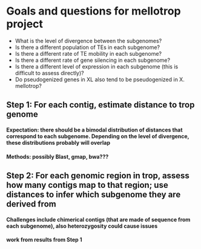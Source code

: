 # Goals and questions for mellotrop project
* What is the level of divergence between the subgenomes?
* Is there a different population of TEs in each subgenome?
* Is there a different rate of TE mobility in each subgenome?
* Is there a different rate of gene silencing in each subgenome?
* Is there a different level of expression in each subgenome (this is difficult to assess directly)?
* Do pseudogenized genes in XL also tend to be pseudogenized in X. mellotrop?

## Step 1: For each contig, estimate distance to trop genome
#### Expectation: there should be a bimodal distribution of distances that correspond to each subgenome.  Depending on the level of divergence, these distributions probably will overlap
#### Methods: possibly Blast, gmap, bwa???

## Step 2: For each genomic region in trop, assess how many contigs map to that region; use distances to infer which subgenome they are derived from
#### Challenges include chimerical contigs (that are made of sequence from each subgenome), also heterozygosity could cause issues
#### work from results from Step 1

